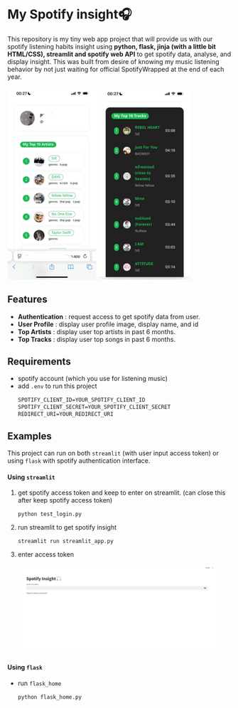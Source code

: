 # My Spotify insight🎧

This repository is my tiny web app project that will provide us with our spotify listening habits insight using **python, flask, jinja (with a little bit HTML/CSS), streamlit and spotify web API** to get spotify data, analyse, and display insight. This was built from desire of knowing my music listening behavior by not just waiting for official SpotifyWrapped at the end of each year. 



<img src="20250511_sample_top_artist.jpg" alt="Sample_1" width="200"/> <img src="20250511_sample_top_tracks.jpg" alt="Sample_2" height="433.6"/>





## Features
- **Authentication** : request access to get spotify data from user.
- **User Profile** : display user profile image, display name, and id
- **Top Artists** : display user top artists in past 6 months.
- **Top Tracks** : display user top songs in past 6 months.


<!-- ### To be develop
- get all song from user playlist ( to analyse their behavior)
- get all playlists -->




## Requirements

- spotify account (which you use for listening music)
- add `.env` to run this project
    ```  
    SPOTIFY_CLIENT_ID=YOUR_SPOTIFY_CLIENT_ID
    SPOTIFY_CLIENT_SECRET=YOUR_SPOTIFY_CLIENT_SECRET
    REDIRECT_URI=YOUR_REDIRECT_URI 
    ```
<!-- - spotify `client id` and `client secret` -->


## Examples
  
This project can run on both `streamlit` (with user input access token) or using `flask` with spotify authentication interface.


#### Using `streamlit`

1. get spotify access token and keep to enter on streamlit. (can close this after keep spotify access token)
    ```
    python test_login.py
    ```

2. run streamlit to get spotify insight
    ```
    streamlit run streamlit_app.py
    ```

3. enter access token 
   
   <img src="streamlit_enter.png" alt="streamlit" height="200"/>



#### Using `flask`

- run `flask_home`
   ```
   python flask_home.py
   ```
